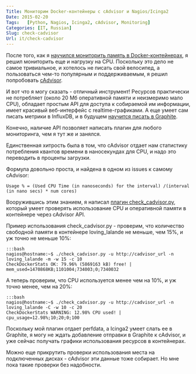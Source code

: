 ```yaml
---
Title: Мониторим Docker-контейнеры с cAdvisor и Nagios/Icinga2
Date: 2015-02-20
Tags:   [Python, Nagios, Icinga2, cAdvisor, Monitoring]
Categories: [IT, Russian]
Slug: check-cadvisor
Url: it/check-cadvisor
---
```


После того, как я [научился мониторить память в Docker-контейнерах](/it/check-docker-memory),
я решил мониторить еще и нагрузку на CPU.
Поскольку это дело не самое тривиальное, и хотелось не писать свой
велосипед, а пользоваться чем-то популярным и поддерживаемым, я решил
попробовать [cAdvisor](https://github.com/google/cadvisor).

И вот что я могу сказать - отличный инструмент!
Ресурсов практически не потребляет (около 20 Мб оперативной памяти и
неизмеримо мало CPU), обладает простым API для доступа к собираемой им
информации, имеет красивый веб-интерфейс с realtime-графиками.
А еще умеет сам писать метрики в InfluxDB, и в будущем [научится писать
в Graphite](https://github.com/google/cadvisor/issues/474).

Конечно, наличие API позволяет написать плагин для любого мониторинга,
чем я тут же и занялся.

Единственная хитрость была в том, что cAdvisor отдает нам статистику потребления
квантов времени в наносекундах для CPU, и надо это переводить в проценты загрузки.

Формула довольно проста, и найдена в одном из issues к самому cAdvisor:

    Usage % = (Used CPU Time (in nanoseconds) for the interval) /(interval (in nano secs) * num cores)

Вооружившись этим знанием, я написал [плагин check_cadvisor.py](https://github.com/abulimov/utils/blob/master/nagios/check_cadvisor.py),
который умеет проверять использование CPU и оперативной памяти в контейнере через cAdvisor API.

Пример использования check_cadvisor.py - проверим, что количество свободной памяти в контейнере
loving_lalande не меньше, чем 15%, и уж точно не меньше 10%:

    :::bash
    nagios@hostname:~$ ./check_cadvisor.py -u http://cadvisor_url -n loving_lalande -m -w 15 -c 10
    CheckDockerStats OK: 79.96% (5869163 kB) free! | mem_used=1470868KB;1101004;734003;0;7340032

А теперь проверим, что CPU используется менее чем на 10%, и уж точно менее, чем на 20%:

    :::bash
    nagios@hostname:~$ ./check_cadvisor.py -u http://cadvisor_url -n loving_lalande -C -w 10 -c 20
    CheckDockerStats WARNING: 12.98% CPU used! | cpu_usage=12.98%;10;20;0;100

Поскольку мой плагин отдает perfdata, а Icinga2 умеет слать ее в Graphite,
я могу не ждать добавление отправки в Graphite к cAdvisor, и уже сейчас получать графики
использования ресурсов в контейнерах.

Можно еще прикрутить проверки использования места на подключенных дисках - cAdvisor эти данные тоже
собирает. Но мне пока такие проверки без надобности.
